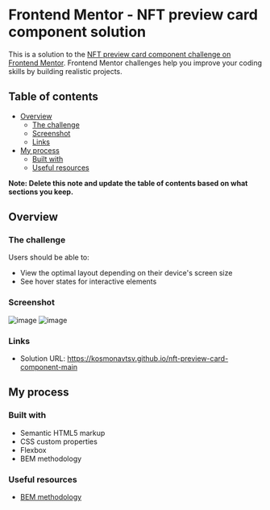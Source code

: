 # Frontend Mentor - NFT preview card component solution

This is a solution to the [NFT preview card component challenge on Frontend Mentor](https://www.frontendmentor.io/challenges/nft-preview-card-component-SbdUL_w0U). Frontend Mentor challenges help you improve your coding skills by building realistic projects. 

## Table of contents

- [Overview](#overview)
  - [The challenge](#the-challenge)
  - [Screenshot](#screenshot)
  - [Links](#links)
- [My process](#my-process)
  - [Built with](#built-with)
  - [Useful resources](#useful-resources)

**Note: Delete this note and update the table of contents based on what sections you keep.**

## Overview

### The challenge

Users should be able to:

- View the optimal layout depending on their device's screen size
- See hover states for interactive elements

### Screenshot

![image](https://user-images.githubusercontent.com/2456818/154805990-b81f8aa3-da59-4346-9da0-685e94034965.png)
![image](https://user-images.githubusercontent.com/2456818/154805995-0b9e9add-884a-428c-803e-ecdaf1013d0e.png)


### Links

- Solution URL: https://kosmonavtsv.github.io/nft-preview-card-component-main

## My process

### Built with

- Semantic HTML5 markup
- CSS custom properties
- Flexbox
- BEM methodology

### Useful resources

- [BEM methodology](https://en.bem.info/methodology/)
